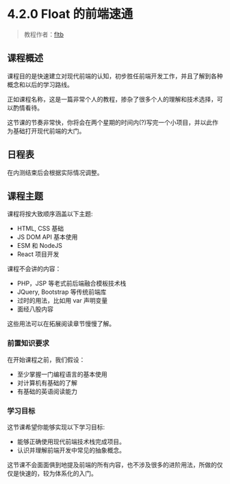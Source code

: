 # 4.2.0 Float 的前端速通

> 教程作者：[fltb](https://github.com/fltb)

## 课程概述

课程目的是快速建立对现代前端的认知，初步胜任前端开发工作，并且了解到各种概念和以后的学习路线。

正如课程名称，这是一篇非常个人的教程，掺杂了很多个人的理解和技术选择，可以酌情看待。

这节课的节奏非常快，你将会在两个星期的时间内(?)写完一个小项目，并以此作为基础打开现代前端的大门。

## 日程表

<!--CourseTable /-->
在内测结束后会根据实际情况调整。

## 课程主题

课程将按大致顺序涵盖以下主题:

- HTML, CSS 基础
- JS DOM API 基本使用
- ESM 和 NodeJS
- React 项目开发

课程不会讲的内容：

- PHP，JSP 等老式前后端融合模板技术栈
- JQuery, Bootstrap 等传统前端库
- 过时的用法，比如用 var 声明变量
- 面经八股内容

这些用法可以在拓展阅读章节慢慢了解。

### 前置知识要求

在开始课程之前，我们假设：

- 至少掌握一门编程语言的基本使用
- 对计算机有基础的了解
- 有基础的英语阅读能力

### 学习目标

这节课希望你能够实现以下学习目标:

- 能够正确使用现代前端技术栈完成项目。
- 认识并理解前端开发中常见的抽象概念。

这节课不会面面俱到地提及前端的所有内容，也不涉及很多的进阶用法，所做的仅仅是快速的，较为体系化的入门。
